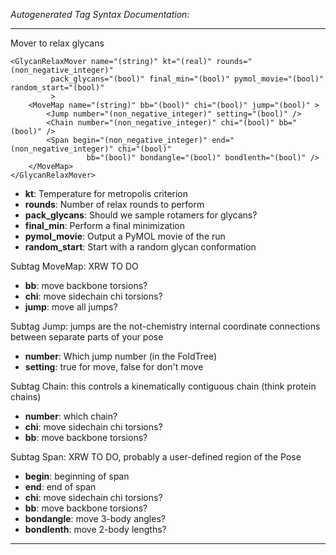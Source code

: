 _Autogenerated Tag Syntax Documentation:_

---
Mover to relax glycans

```
<GlycanRelaxMover name="(string)" kt="(real)" rounds="(non_negative_integer)"
         pack_glycans="(bool)" final_min="(bool)" pymol_movie="(bool)" random_start="(bool)"
         >
    <MoveMap name="(string)" bb="(bool)" chi="(bool)" jump="(bool)" >
        <Jump number="(non_negative_integer)" setting="(bool)" />
        <Chain number="(non_negative_integer)" chi="(bool)" bb="(bool)" />
        <Span begin="(non_negative_integer)" end="(non_negative_integer)" chi="(bool)"
                 bb="(bool)" bondangle="(bool)" bondlenth="(bool)" />
    </MoveMap>
</GlycanRelaxMover>
```

-   **kt**: Temperature for metropolis criterion
-   **rounds**: Number of relax rounds to perform
-   **pack_glycans**: Should we sample rotamers for glycans?
-   **final_min**: Perform a final minimization
-   **pymol_movie**: Output a PyMOL movie of the run
-   **random_start**: Start with a random glycan conformation


Subtag MoveMap:   XRW TO DO

-   **bb**: move backbone torsions?
-   **chi**: move sidechain chi torsions?
-   **jump**: move all jumps?


Subtag Jump:   jumps are the not-chemistry internal coordinate connections between separate parts of your pose

-   **number**: Which jump number (in the FoldTree)
-   **setting**: true for move, false for don't move

Subtag Chain:   this controls a kinematically contiguous chain (think protein chains)

-   **number**: which chain?
-   **chi**: move sidechain chi torsions?
-   **bb**: move backbone torsions?

Subtag Span:   XRW TO DO, probably a user-defined region of the Pose

-   **begin**: beginning of span
-   **end**: end of span
-   **chi**: move sidechain chi torsions?
-   **bb**: move backbone torsions?
-   **bondangle**: move 3-body angles?
-   **bondlenth**: move 2-body lengths?

---
